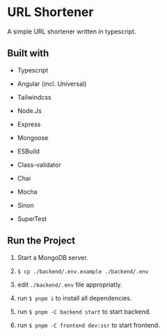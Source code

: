 # URL Shortener

A simple URL shortener written in typescript.

## Built with

- Typescript

- Angular (incl. Universal)

- Tailwindcss

- Node.Js

- Express

- Mongoose

- ESBuild

- Class-validator

- Chai

- Mocha

- Sinon

- SuperTest

## Run the Project

1. Start a MongoDB server.

2. `$ cp ./backend/.env.example ./backend/.env`

3. edit `./backend/.env` file appropriatly.

4. run `$ pnpm i` to install all dependencies.

5. run `$ pnpm -C backend start` to start backend.

6. run `$ pnpm -C frontend dev:ssr` to start frontend.
